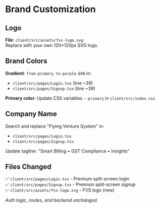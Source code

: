 # Brand Customization

## Logo
**File**: `client/src/assets/fvs-logo.svg`  
Replace with your own 120×120px SVG logo.

## Brand Colors
**Gradient**: `from-primary to-purple-600` in:
- `client/src/pages/Login.tsx` (line ~39)
- `client/src/pages/Signup.tsx` (line ~39)

**Primary color**: Update CSS variables `--primary` in `client/src/index.css`

## Company Name
Search and replace "Flying Venture System" in:
- `client/src/pages/Login.tsx`
- `client/src/pages/Signup.tsx`

Update tagline: "Smart Billing • GST Compliance • Insights"

## Files Changed
✅ `client/src/pages/Login.tsx` - Premium split-screen login  
✅ `client/src/pages/Signup.tsx` - Premium split-screen signup  
✅ `client/src/assets/fvs-logo.svg` - FVS logo (new)  

*Auth logic, routes, and backend unchanged.*
